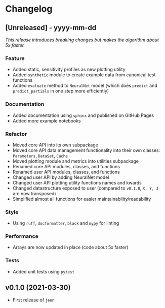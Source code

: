 <!--
feat: A new feature.

fix: A bug fix.

docs: Documentation changes.

style: Changes that do not affect the meaning of the code (white-space, formatting, missing semi-colons, etc).

refactor: A code change that neither fixes a bug nor adds a feature.

perf: A code change that improves performance.

test: Changes to the test framework.

build: Changes to the build process or tools.
-->

# Changelog

<!--next-version-placeholder-->

## [Unreleased] - yyyy-mm-dd

_This release introduces breaking changes but makes the algorithm about 5x faster._ 

### Feature

- Added static, sensitivity profiles as new plotting utility
- Added `synthetic` module to create example data from canonical test functions 
- Added `evaluate` method to `NeuralNet` model (which does `predict` and `predict_partials` in one step more efficiently)

### Documentation

- Added documentation using `sphinx` and published on GitHub Pages
- Added more example notebooks

### Refactor 

- Moved core API into its own subpackage 
- Moved core API data management functionality into their own classes: `Parameters`, `DataSet`, `Cache` 
- Moved plotting module and metrics into utilities subpackage 
- Renamed core API modules, classes, and functions 
- Renamed user API modules, classes, and functions
- Changed user API by adding NeuralNet model
- Changed user API plotting utility functions names and kwards 
- Changed datastructure exposed to user (compared to `v0.1.0`, `X, Y, J` are now transposed)
- Simplified almost all functions for easier maintainability/readability

### Style

- Using `ruff`, `docformatter`, `black` and `mypy` for linting 

### Performance 

- Arrays are now updated in place (code about 5x faster)

### Tests

- Added unit tests using `pytest` 

## v0.1.0 (2021-03-30)

- First release of `jenn`